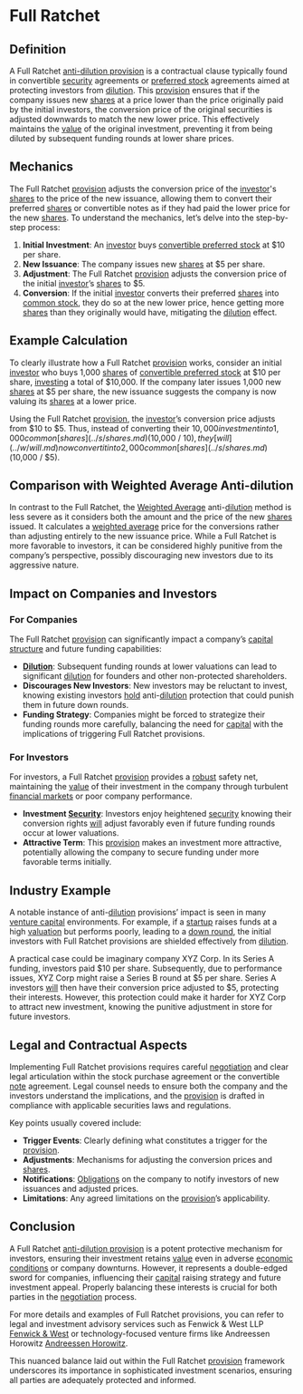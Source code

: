 # Full Ratchet

## Definition
A Full Ratchet [anti-dilution provision](../a/anti-dilution_provision.md) is a contractual clause typically found in convertible [security](../s/security.md) agreements or [preferred stock](../p/preferred_stock.md) agreements aimed at protecting investors from [dilution](../d/dilution.md). This [provision](../p/provision.md) ensures that if the company issues new [shares](../s/shares.md) at a price lower than the price originally paid by the initial investors, the conversion price of the original securities is adjusted downwards to match the new lower price. This effectively maintains the [value](../v/value.md) of the original investment, preventing it from being diluted by subsequent funding rounds at lower share prices.

## Mechanics
The Full Ratchet [provision](../p/provision.md) adjusts the conversion price of the [investor](../i/investor.md)'s [shares](../s/shares.md) to the price of the new issuance, allowing them to convert their preferred [shares](../s/shares.md) or convertible notes as if they had paid the lower price for the new [shares](../s/shares.md). To understand the mechanics, let’s delve into the step-by-step process:

1. **Initial Investment**: An [investor](../i/investor.md) buys [convertible preferred stock](../c/convertible_preferred_stock.md) at $10 per share.
2. **New Issuance**: The company issues new [shares](../s/shares.md) at $5 per share.
3. **Adjustment**: The Full Ratchet [provision](../p/provision.md) adjusts the conversion price of the initial [investor](../i/investor.md)’s [shares](../s/shares.md) to $5.
4. **Conversion**: If the initial [investor](../i/investor.md) converts their preferred [shares](../s/shares.md) into [common stock](../c/common_stock.md), they do so at the new lower price, hence getting more [shares](../s/shares.md) than they originally would have, mitigating the [dilution](../d/dilution.md) effect.

## Example Calculation
To clearly illustrate how a Full Ratchet [provision](../p/provision.md) works, consider an initial [investor](../i/investor.md) who buys 1,000 [shares](../s/shares.md) of [convertible preferred stock](../c/convertible_preferred_stock.md) at $10 per share, [investing](../i/investing.md) a total of $10,000. If the company later issues 1,000 new [shares](../s/shares.md) at $5 per share, the new issuance suggests the company is now valuing its [shares](../s/shares.md) at a lower price.

Using the Full Ratchet [provision](../p/provision.md), the [investor](../i/investor.md)’s conversion price adjusts from $10 to $5. Thus, instead of converting their $10,000 investment into 1,000 common [shares](../s/shares.md) ($10,000 / $10), they [will](../w/will.md) now convert it into 2,000 common [shares](../s/shares.md) ($10,000 / $5).

## Comparison with Weighted Average Anti-dilution
In contrast to the Full Ratchet, the [Weighted Average](../w/weighted_average.md) anti-[dilution](../d/dilution.md) method is less severe as it considers both the amount and the price of the new [shares](../s/shares.md) issued. It calculates a [weighted average](../w/weighted_average.md) price for the conversions rather than adjusting entirely to the new issuance price. While a Full Ratchet is more favorable to investors, it can be considered highly punitive from the company’s perspective, possibly discouraging new investors due to its aggressive nature.

## Impact on Companies and Investors
### For Companies
The Full Ratchet [provision](../p/provision.md) can significantly impact a company’s [capital structure](../c/capital_structure.md) and future funding capabilities:

- **[Dilution](../d/dilution.md)**: Subsequent funding rounds at lower valuations can lead to significant [dilution](../d/dilution.md) for founders and other non-protected shareholders.
- **Discourages New Investors**: New investors may be reluctant to invest, knowing existing investors [hold](../h/hold.md) anti-[dilution](../d/dilution.md) protection that could punish them in future down rounds.
- **Funding Strategy**: Companies might be forced to strategize their funding rounds more carefully, balancing the need for [capital](../c/capital.md) with the implications of triggering Full Ratchet provisions.

### For Investors
For investors, a Full Ratchet [provision](../p/provision.md) provides a [robust](../r/robust.md) safety net, maintaining the [value](../v/value.md) of their investment in the company through turbulent [financial markets](../f/financial_market.md) or poor company performance.

- **Investment [Security](../s/security.md)**: Investors enjoy heightened [security](../s/security.md) knowing their conversion rights [will](../w/will.md) adjust favorably even if future funding rounds occur at lower valuations.
- **Attractive Term**: This [provision](../p/provision.md) makes an investment more attractive, potentially allowing the company to secure funding under more favorable terms initially.

## Industry Example
A notable instance of anti-[dilution](../d/dilution.md) provisions’ impact is seen in many [venture capital](../v/venture_capital.md) environments. For example, if a [startup](../s/startup.md) raises funds at a high [valuation](../v/valuation.md) but performs poorly, leading to a [down round](../d/down_round.md), the initial investors with Full Ratchet provisions are shielded effectively from [dilution](../d/dilution.md).

A practical case could be imaginary company XYZ Corp. In its Series A funding, investors paid $10 per share. Subsequently, due to performance issues, XYZ Corp might raise a Series B round at $5 per share. Series A investors [will](../w/will.md) then have their conversion price adjusted to $5, protecting their interests. However, this protection could make it harder for XYZ Corp to attract new investment, knowing the punitive adjustment in store for future investors.

## Legal and Contractual Aspects
Implementing Full Ratchet provisions requires careful [negotiation](../n/negotiation.md) and clear legal articulation within the stock purchase agreement or the convertible [note](../n/note.md) agreement. Legal counsel needs to ensure both the company and the investors understand the implications, and the [provision](../p/provision.md) is drafted in compliance with applicable securities laws and regulations.

Key points usually covered include:
- **Trigger Events**: Clearly defining what constitutes a trigger for the [provision](../p/provision.md).
- **Adjustments**: Mechanisms for adjusting the conversion prices and [shares](../s/shares.md).
- **Notifications**: [Obligations](../o/obligation.md) on the company to notify investors of new issuances and adjusted prices.
- **Limitations**: Any agreed limitations on the [provision](../p/provision.md)’s applicability.

## Conclusion
A Full Ratchet [anti-dilution provision](../a/anti-dilution_provision.md) is a potent protective mechanism for investors, ensuring their investment retains [value](../v/value.md) even in adverse [economic conditions](../e/economic_conditions.md) or company downturns. However, it represents a double-edged sword for companies, influencing their [capital](../c/capital.md) raising strategy and future investment appeal. Properly balancing these interests is crucial for both parties in the [negotiation](../n/negotiation.md) process.

For more details and examples of Full Ratchet provisions, you can refer to legal and investment advisory services such as Fenwick & West LLP [Fenwick & West](https://www.fenwick.com/) or technology-focused venture firms like Andreessen Horowitz [Andreessen Horowitz](https://a16z.com/). 

This nuanced balance laid out within the Full Ratchet [provision](../p/provision.md) framework underscores its importance in sophisticated investment scenarios, ensuring all parties are adequately protected and informed.